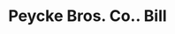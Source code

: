 ---
doi: 10.7916/D8BK2QDT
date_other: '1880'
date_other_textual: 1880-1889
form: printed ephemera
genre:
- Invoices
name:
- Peycke Bros. Co.
object_in_context_url: https://biggert.cul.columbia.edu/items/view/ave_biggert_00763
subject_hierarchical_geographic:
- Omaha, Nebraska, United States
subject_name:
- Peycke Bros. Co.
title: Peycke Bros. Co.. Bill
sort_title: Peycke Bros. Co.. Bill
call_number: ave_biggert_00763
coordinates:
- 41.25,-96.0
pid: ave_biggert_00763
identifiers: ave_biggert_00763
permalink: /biggert/ave_biggert_00763/
layout: iiif-image-page
---